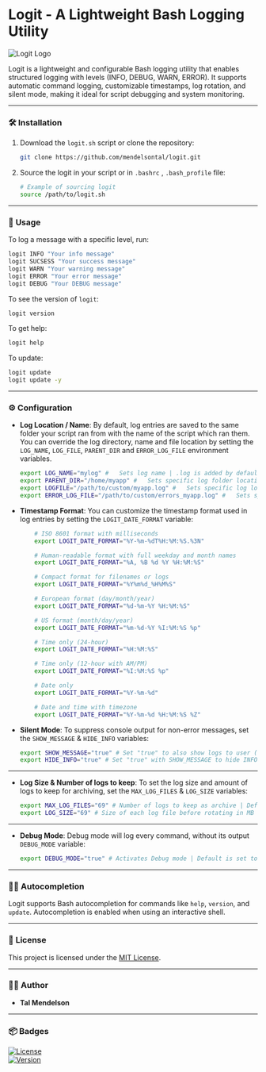 # Logit - A Lightweight Bash Logging Utility

<img src="https://img.shields.io/badge/Logit-Bash%20Logging%20Utility-blue" alt="Logit Logo" />

Logit is a lightweight and configurable Bash logging utility that enables structured logging with levels (INFO, DEBUG, WARN, ERROR). It supports automatic command logging, customizable timestamps, log rotation, and silent mode, making it ideal for script debugging and system monitoring.

---

### 🛠️ **Installation**

1. Download the `logit.sh` script or clone the repository:

    ```bash
    git clone https://github.com/mendelsontal/logit.git
    ```

2. Source the logit in your script or in `.bashrc` , `.bash_profile` file:

    ```bash
    # Example of sourcing logit
    source /path/to/logit.sh
    ```

---

### 🚀 **Usage**

To log a message with a specific level, run:

```bash
logit INFO "Your info message"
logit SUCSESS "Your success message"
logit WARN "Your warning message"
logit ERROR "Your error message"
logit DEBUG "Your DEBUG message"
```

To see the version of `logit`:

```bash
logit version
```

To get help:

```bash
logit help
```

To update:

```bash
logit update
logit update -y
```

---

### ⚙️ **Configuration**

- **Log Location / Name**: By default, log entries are saved to the same folder your script ran from with the name of the script which ran them. You can override the log directory, name and file location by setting the `LOG_NAME`, `LOG_FILE`, `PARENT_DIR` and `ERROR_LOG_FILE` environment variables.

    ```bash
    export LOG_NAME="mylog" #   Sets log name | .log is added by default
    export PARENT_DIR="/home/myapp" #   Sets specific log folder location | will overwrite location for both error and normal logs
    export LOGFILE="/path/to/custom/myapp.log" #   Sets specific log location | Overwrites PARENT_DIR, LOG_NAME vars
    export ERROR_LOG_FILE="/path/to/custom/errors_myapp.log" #   Sets specific error log location | Overwrites PARENT_DIR, LOG_NAME vars
    ```

- **Timestamp Format**: You can customize the timestamp format used in log entries by setting the `LOGIT_DATE_FORMAT` variable:

    ```bash
        # ISO 8601 format with milliseconds
        export LOGIT_DATE_FORMAT="%Y-%m-%dT%H:%M:%S.%3N"

        # Human-readable format with full weekday and month names
        export LOGIT_DATE_FORMAT="%A, %B %d %Y %H:%M:%S"

        # Compact format for filenames or logs
        export LOGIT_DATE_FORMAT="%Y%m%d_%H%M%S"

        # European format (day/month/year)
        export LOGIT_DATE_FORMAT="%d-%m-%Y %H:%M:%S"

        # US format (month/day/year)
        export LOGIT_DATE_FORMAT="%m-%d-%Y %I:%M:%S %p"

        # Time only (24-hour)
        export LOGIT_DATE_FORMAT="%H:%M:%S"

        # Time only (12-hour with AM/PM)
        export LOGIT_DATE_FORMAT="%I:%M:%S %p"

        # Date only
        export LOGIT_DATE_FORMAT="%Y-%m-%d"

        # Date and time with timezone
        export LOGIT_DATE_FORMAT="%Y-%m-%d %H:%M:%S %Z"

    ```

- **Silent Mode**: To suppress console output for non-error messages, set the `SHOW_MESSAGE` & `HIDE_INFO` variables:

    ```bash
    export SHOW_MESSAGE="true" # Set "true" to also show logs to user (stdout) or anything else to disable (ERROR messages will still be shown)
    export HIDE_INFO="true" # Set "true" with SHOW_MESSAGE to hide INFO messages from stdout
    ```

---

- **Log Size & Number of logs to keep**: To set the log size and amount of logs to keep for archiving, set the `MAX_LOG_FILES` & `LOG_SIZE` variables:

    ```bash
    export MAX_LOG_FILES="69" # Number of logs to keep as archive | Default is set to 3 log files
    export LOG_SIZE="69" # Size of each log file before rotating in MB | Default is set to 3MB
    ```

---

- **Debug Mode**: Debug mode will log every command, without its output `DEBUG_MODE` variable:

    ```bash
    export DEBUG_MODE="true" # Activates Debug mode | Default is set to "false"
    ```

---

### 🧑‍💻 **Autocompletion**

Logit supports Bash autocompletion for commands like `help`, `version`, and `update`. Autocompletion is enabled when using an interactive shell.

---

### 📜 **License**

This project is licensed under the [MIT License](https://opensource.org/licenses/MIT).

---

### 👨‍💻 **Author**

- **Tal Mendelson**

---

### 📦 **Badges**

[![License](https://img.shields.io/badge/License-MIT-blue.svg)](https://opensource.org/licenses/MIT)  
[![Version](https://img.shields.io/badge/Version-0.1.2-blue.svg)](https://github.com/mendelsontal/devops_course/tree/logit-v0.1.2/bash/logit)
